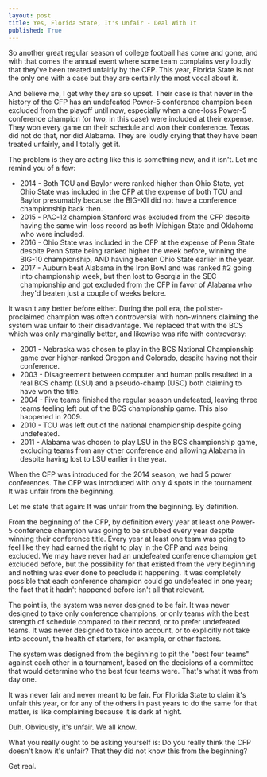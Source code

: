 ```yaml
---
layout: post
title: Yes, Florida State, It's Unfair - Deal With It
published: True
---
```

So another great regular season of college football has come and gone, and with that comes the annual event where some team complains very loudly that they've been treated unfairly by the CFP.  This year, Florida State is not the only one with a case but they are certainly the most vocal about it.

And believe me, I get why they are so upset.  Their case is that never in the history of the CFP has an undefeated Power-5 conference champion been excluded from the playoff until now, especially when a one-loss Power-5 conference champion (or two, in this case) were included at their expense.  They won every game on their schedule and won their conference.  Texas did not do that, nor did Alabama.  They are loudly crying that they have been treated unfairly, and I totally get it.

The problem is they are acting like this is something new, and it isn't.  Let me remind you of a few:
  - 2014 - Both TCU and Baylor were ranked higher than Ohio State, yet Ohio State was included in the CFP at the expense of both TCU and Baylor presumably because the BIG-XII did not have a conference championship back then.
  - 2015 - PAC-12 champion Stanford was excluded from the CFP despite having the same win-loss record as both Michigan State and Oklahoma who were included.
  - 2016 - Ohio State was included in the CFP at the expense of Penn State despite Penn State being ranked higher the week before, winning the BIG-10 championship, AND having beaten Ohio State earlier in the year.
  - 2017 - Auburn beat Alabama in the Iron Bowl and was ranked #2 going into championship week, but then lost to Georgia in the SEC championship and got excluded from the CFP in favor of Alabama who they'd beaten just a couple of weeks before.

It wasn't any better before either.  During the poll era, the pollster-proclaimed champion was often controversial with non-winners claiming the system was unfair to their disadvantage.  We replaced that with the BCS which was only marginally better, and likewise was rife with controversy:
  - 2001 - Nebraska was chosen to play in the BCS National Championship game over higher-ranked Oregon and Colorado, despite having not their conference.
  - 2003 - Disagreement between computer and human polls resulted in a real BCS champ (LSU) and a pseudo-champ (USC) both claiming to have won the title.
  - 2004 - Five teams finished the regular season undefeated, leaving three teams feeling left out of the BCS championship game.  This also happened in 2009.
  - 2010 - TCU was left out of the national championship despite going undefeated.
  - 2011 - Alabama was chosen to play LSU in the BCS championship game, excluding teams from any other conference and allowing Alabama in despite having lost to LSU earlier in the year.

When the CFP was introduced for the 2014 season, we had 5 power conferences.  The CFP was introduced with only 4 spots in the tournament.  It was unfair from the beginning.

Let me state that again:  It was unfair from the beginning.  By definition.

From the beginning of the CFP, by definition every year at least one Power-5 conference champion was going to be snubbed every year despite winning their conference title.  Every year at least one team was going to feel like they had earned the right to play in the CFP and was being excluded.  We may have never had an undefeated conference champion get excluded before, but the possibility for that existed from the very beginning and nothing was ever done to preclude it happening.  It was completely possible that each conference champion could go undefeated in one year; the fact that it hadn't happened before isn't all that relevant.

The point is, the system was never designed to be fair.  It was never designed to take only conference champions, or only teams with the best strength of schedule compared to their record, or to prefer undefeated teams.  It was never designed to take into account, or to explicitly not take into account, the health of starters, for example, or other factors.

The system was designed from the beginning to pit the "best four teams" against each other in a tournament, based on the decisions of a committee that would determine who the best four teams were.  That's what it was from day one.

It was never fair and never meant to be fair.  For Florida State to claim it's unfair this year, or for any of the others in past years to do the same for that matter, is like complaining because it is dark at night.

Duh.  Obviously, it's unfair.  We all know.

What you really ought to be asking yourself is:  Do you really think the CFP doesn't know it's unfair?  That they did not know this from the beginning?

Get real.
